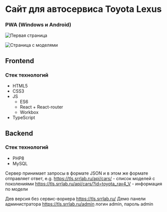 # Сайт для автосервиса Toyota Lexus

### PWA (Windows и Android)
![Первая страница](https://github.com/rus-sharafiev/toyota-lexus-service/blob/master/screenshots/screenshot.png?raw=true)

![Страница с моделями](https://github.com/rus-sharafiev/toyota-lexus-service/blob/master/screenshots/screenshot-mobile.png?raw=true)

## Frontend
### Стек технологий
- HTML5
- CSS3
- JS
    - ES6
    - React + React-router
    - Workbox
- TypeScript

## Backend
### Стек технологий
- PHP8
- MySQL

Сервер принимает запросы в формате JSON и в этом же формате отправляет ответ, e.g.
https://tls.srrlab.ru/api/cars/ - список моделей с поколениями
https://tls.srrlab.ru/api/cars/?id=toyota_rav4_V - информация по модели

Дев версия без сервис-воркера https://tls.srrlab.ru/
Демо панели администратора https://tls.srrlab.ru/admin логин admin, пароль admin